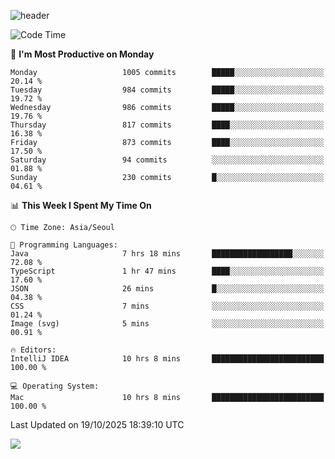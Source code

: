![header](https://capsule-render.vercel.app/api?type=Egg&color=timeAuto&height=300&section=header&text=PoPo&fontSize=90&animation=fadeIn)

  <!--START_SECTION:waka-->
![Code Time](http://img.shields.io/badge/Code%20Time-3%2C029%20hrs%2013%20mins-blue)

📅 **I'm Most Productive on Monday** 

```text
Monday                   1005 commits        █████░░░░░░░░░░░░░░░░░░░░   20.14 % 
Tuesday                  984 commits         █████░░░░░░░░░░░░░░░░░░░░   19.72 % 
Wednesday                986 commits         █████░░░░░░░░░░░░░░░░░░░░   19.76 % 
Thursday                 817 commits         ████░░░░░░░░░░░░░░░░░░░░░   16.38 % 
Friday                   873 commits         ████░░░░░░░░░░░░░░░░░░░░░   17.50 % 
Saturday                 94 commits          ░░░░░░░░░░░░░░░░░░░░░░░░░   01.88 % 
Sunday                   230 commits         █░░░░░░░░░░░░░░░░░░░░░░░░   04.61 % 
```


📊 **This Week I Spent My Time On** 

```text
🕑︎ Time Zone: Asia/Seoul

💬 Programming Languages: 
Java                     7 hrs 18 mins       ██████████████████░░░░░░░   72.08 % 
TypeScript               1 hr 47 mins        ████░░░░░░░░░░░░░░░░░░░░░   17.60 % 
JSON                     26 mins             █░░░░░░░░░░░░░░░░░░░░░░░░   04.38 % 
CSS                      7 mins              ░░░░░░░░░░░░░░░░░░░░░░░░░   01.24 % 
Image (svg)              5 mins              ░░░░░░░░░░░░░░░░░░░░░░░░░   00.91 % 

🔥 Editors: 
IntelliJ IDEA            10 hrs 8 mins       █████████████████████████   100.00 % 

💻 Operating System: 
Mac                      10 hrs 8 mins       █████████████████████████   100.00 % 
```


 Last Updated on 19/10/2025 18:39:10 UTC
<!--END_SECTION:waka-->



<img src="https://capsule-render.vercel.app/api?type=Egg&color=timeAuto&height=300&section=footer&text=PoPo&fontSize=90&animation=fadeIn&reversal=true" />
